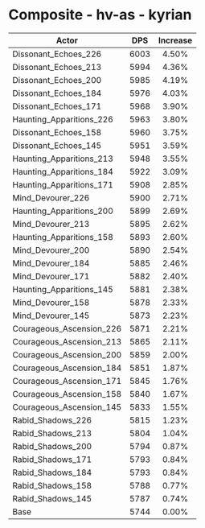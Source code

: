 # Composite - hv-as - kyrian
| Actor | DPS | Increase |
|---|:---:|:---:|
|Dissonant_Echoes_226|6003|4.50%|
|Dissonant_Echoes_213|5994|4.36%|
|Dissonant_Echoes_200|5985|4.19%|
|Dissonant_Echoes_184|5976|4.03%|
|Dissonant_Echoes_171|5968|3.90%|
|Haunting_Apparitions_226|5963|3.80%|
|Dissonant_Echoes_158|5960|3.75%|
|Dissonant_Echoes_145|5951|3.59%|
|Haunting_Apparitions_213|5948|3.55%|
|Haunting_Apparitions_184|5922|3.09%|
|Haunting_Apparitions_171|5908|2.85%|
|Mind_Devourer_226|5900|2.71%|
|Haunting_Apparitions_200|5899|2.69%|
|Mind_Devourer_213|5895|2.62%|
|Haunting_Apparitions_158|5893|2.60%|
|Mind_Devourer_200|5890|2.54%|
|Mind_Devourer_184|5885|2.46%|
|Mind_Devourer_171|5882|2.40%|
|Haunting_Apparitions_145|5881|2.38%|
|Mind_Devourer_158|5878|2.33%|
|Mind_Devourer_145|5873|2.23%|
|Courageous_Ascension_226|5871|2.21%|
|Courageous_Ascension_213|5865|2.11%|
|Courageous_Ascension_200|5859|2.00%|
|Courageous_Ascension_184|5851|1.87%|
|Courageous_Ascension_171|5845|1.76%|
|Courageous_Ascension_158|5840|1.67%|
|Courageous_Ascension_145|5833|1.55%|
|Rabid_Shadows_226|5815|1.23%|
|Rabid_Shadows_213|5804|1.04%|
|Rabid_Shadows_200|5794|0.87%|
|Rabid_Shadows_171|5793|0.84%|
|Rabid_Shadows_184|5793|0.84%|
|Rabid_Shadows_158|5788|0.77%|
|Rabid_Shadows_145|5787|0.74%|
|Base|5744|0.00%|
